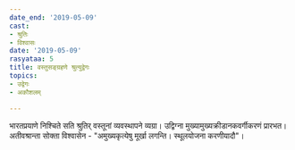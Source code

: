 ```yaml
---
date_end: '2019-05-09'
cast:
- श्रुतिः
- विश्वासः
date: '2019-05-09'
rasyataa: 5
title: वस्तुसङ्ग्रहणे श्रुत्युद्वेगः
topics:
- उद्वेगः
- अकौशलम्

---
```


भारतप्रयाणे निश्चिते सति श्रुतिर् वस्तूनां व्यवस्थापने व्यग्रा। उद्विग्ना मुख्यामुख्यक्रीडानकवर्गीकरणं प्रारभत। अतीवश्रान्ता सोक्ता विश्वासेन - "अमुख्यकृत्येषु मूर्खा लगन्ति। स्थूलयोजना करणीयादौ"।